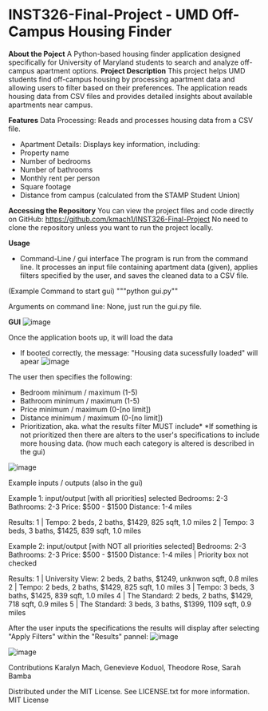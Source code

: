 # INST326-Final-Project - UMD Off-Campus Housing Finder
**About the Poject**
A Python-based housing finder application designed specifically for University of Maryland students to search and analyze off-campus apartment options.
**Project Description**
This project helps UMD students find off-campus housing by processing apartment data and allowing users to filter based on their preferences. The application reads housing data from CSV files and provides detailed insights about available apartments near campus. 

**Features**
Data Processing: Reads and processes housing data from a CSV file.
- Apartment Details: Displays key information, including:
- Property name
- Number of bedrooms
- Number of bathrooms
- Monthly rent per person
- Square footage
- Distance from campus (calculated from the STAMP Student Union)

**Accessing the Repository**
You can view the project files and code directly on GitHub:
https://github.com/kmach1/INST326-Final-Project
No need to clone the repository unless you want to run the project locally.

**Usage**
- Command-Line / gui interface
The program is run from the command line. It processes an input file containing apartment data (given), applies filters specified by the user, and saves the cleaned data to a CSV file.

(Example Command to start gui)
"""python gui.py""

Arguments on command line:
None, just run the gui.py file.

**GUI**
![image](https://github.com/user-attachments/assets/6abf6604-3fe7-4af6-94a7-2e6ad6de8d56)

Once the application boots up, it will load the data
  - If booted correctly, the message: "Housing data sucessfully loaded" will apear
    ![image](https://github.com/user-attachments/assets/741586ed-223a-4bd0-b689-87323b2291f0)
    
The user then specifies the following:
  - Bedroom minimum / maximum (1-5)
  - Bathroom minimum / maximum (1-5)
  - Price minimum / maximum (0-[no limit])
  - Distance minimum / maximum (0-[no limit])
  - Prioritization, aka. what the results filter MUST include*
      *If something is not prioritized then there are alters to the user's specifications to           include more housing data. (how much each category is altered is described in the gui)

![image](https://github.com/user-attachments/assets/e9643936-cf3f-4ce1-a699-a6e58aed9c47)

Example inputs / outputs (also in the gui)

Example 1: input/output [with all priorities] selected
  Bedrooms: 2-3
  Bathrooms: 2-3
  Price: $500 - $1500
  Distance: 1-4 miles

Results:
  1 | Tempo: 2 beds, 2 baths, $1429, 825 sqft, 1.0 miles
  2 | Tempo: 3 beds, 3 baths, $1425, 839 sqft, 1.0 miles

Example 2: input/output [with NOT all priorities selected] 
  Bedrooms: 2-3
  Bathrooms: 2-3
  Price: $500 - $1500
  Distance: 1-4 miles | Priority box not checked

Results:
  1 | University View: 2 beds, 2 baths, $1249, unknwon sqft, 0.8 miles 
  2 | Tempo: 2 beds, 2 baths, $1429, 825 sqft, 1.0 miles
  3 | Tempo: 3 beds, 3 baths, $1425, 839 sqft, 1.0 miles
  4 | The Standard: 2 beds, 2 baths, $1429, 718 sqft, 0.9 miles
  5 | The Standard: 3 beds, 3 baths, $1399, 1109 sqft, 0.9 miles

After the user inputs the specifications the results will display after selecting "Apply Filters" within the "Results" pannel:
![image](https://github.com/user-attachments/assets/7e94d7da-6c4a-40d6-93c2-33f0a3db7f8e)

![image](https://github.com/user-attachments/assets/5ecd231f-f629-41a8-9ad8-79daf50e51df)


Contributions 
Karalyn Mach, Genevieve Koduol, Theodore Rose, Sarah Bamba

Distributed under the MIT License. See LICENSE.txt for more information.
MIT License





